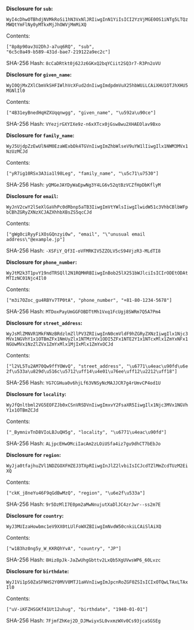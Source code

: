 __Disclosure for `sub`:__

```
WyI4cDhwOTBhdjNVMkRoSi1hN3VxNlJRIiwgInN1YiIsICI2YzVjMGE0OS1iNTg5LTQz
MWQtYmFlNy0yMTkxMjJhOWVjMmMiXQ
```

Contents:

```
["8p8p90av3U2DhJ-a7uq6RQ", "sub",
"6c5c0a49-b589-431d-bae7-219122a9ec2c"]
```

SHA-256 Hash: `8cCaDRtkt0j62Jz6GKxQ2bqYCiit2SQ3r7-R3Pn2oVU`

__Disclosure for `given_name`:__

```
WyI0QjMxZXlCbmVkSHFIWlhVcXFud2dnIiwgImdpdmVuX25hbWUiLCAiXHU1OTJhXHU5
MGNlIl0
```

Contents:

```
["4B31eyBnedHqHZXUqqnwgg", "given_name", "\u592a\u90ce"]
```

SHA-256 Hash: `VYezjrGXYIXe9z-n6xXTcx0jGsw8wu2XHAEOlav9Bxo`

__Disclosure for `family_name`:__

```
WyJ5UjdpZzEwUlN4M0EzaWExbDk4TGVnIiwgImZhbWlseV9uYW1lIiwgIlx1NWM3MVx1
NzUzMCJd
```

Contents:

```
["yR7ig10RSx3A3ia1l98Leg", "family_name", "\u5c71\u7530"]
```

SHA-256 Hash: `yQMGeJAYDyWaEpwNg3Y4LG6v52qtBzVCZfHpDbKflyM`

__Disclosure for `email`:__

```
WyJnV2cwY2lSeXlGaVhPc0dRbnp5aTB3IiwgImVtYWlsIiwgIlwidW51c3VhbCBlbWFp
bCBhZGRyZXNzXCJAZXhhbXBsZS5qcCJd
```

Contents:

```
["gWg0ciRyyFiXOsGQnzyi0w", "email", "\"unusual email
address\"@example.jp"]
```

SHA-256 Hash: `-XSFiY_Qf3I-oVFMRKIV5ZZOLV5cS94VjzR3-MLdTI8`

__Disclosure for `phone_number`:__

```
WyJtM2k3T1pvY19ndTRSQll2N1RQMHRBIiwgInBob25lX251bWJlciIsICIrODEtODAt
MTIzNC01Njc4Il0
```

Contents:

```
["m3i7OZoc_gu4RBYv7TP0tA", "phone_number", "+81-80-1234-5678"]
```

SHA-256 Hash: `MTDoxPayUmGGFOBDTtMh1Vxq1FcUgj8SWRm7Q5A7Pm4`

__Disclosure for `street_address`:__

```
WyJsMlZMNVR1MkFNNzBRdzlmZllPV3ZRIiwgInN0cmVldF9hZGRyZXNzIiwgIlx1Njc3
MVx1NGVhY1x1OTBmZFx1NmUyZlx1NTMzYVx1ODI5ZFx1NTE2Y1x1NTcxMlx1ZmYxNFx1
NGUwMVx1NzZlZVx1ZmYxMlx1MjIxMlx1ZmYxOCJd
```

Contents:

```
["l2VL5Tu2AM70Qw9ffYOWvQ", "street_address", "\u6771\u4eac\u90fd\u6e
2f\u533a\u829d\u516c\u5712\uff14\u4e01\u76ee\uff12\u2212\uff18"]
```

SHA-256 Hash: `YG7CGHua0v6hjLf63VNSyNcMAJJCR7g4rUmvCP4od1U`

__Disclosure for `locality`:__

```
WyJfQnltbml2VG5EOFZJb0xCSnVRSDVnIiwgImxvY2FsaXR5IiwgIlx1Njc3MVx1NGVh
Y1x1OTBmZCJd
```

Contents:

```
["_BymnivTnD8VIoLBJuQH5g", "locality", "\u6771\u4eac\u90fd"]
```

SHA-256 Hash: `ALjpcEHwOMciIacAm2zLOiUSfa4iz7gu9dhCT7bEbJo`

__Disclosure for `region`:__

```
WyJja0tfajhuZVl1NDZGOXFHZEJ3TXpRIiwgInJlZ2lvbiIsICJcdTZlMmZcdTUzM2Ei
XQ
```

Contents:

```
["ckK_j8neYu46F9qGdBwMzQ", "region", "\u6e2f\u533a"]
```

SHA-256 Hash: `9r5DzMlI7E0pm2aMwNnujutXaDlJC4zrJwr--ss2m7E`

__Disclosure for `country`:__

```
WyJ3MUIzaHowbmc1eV9XX0tLUlFoWXZBIiwgImNvdW50cnkiLCAiSlAiXQ
```

Contents:

```
["w1B3hz0ng5y_W_KKRQhYvA", "country", "JP"]
```

SHA-256 Hash: `8Hiz8pJk-JaZwUhgGbttv2LxQb5XgUVwsWP6_60Lvzc`

__Disclosure for `birthdate`:__

```
WyJ1Vi1pS0ZaSFNHS2Y0MVV0MTJ1aHVnIiwgImJpcnRoZGF0ZSIsICIxOTQwLTAxLTAx
Il0
```

Contents:

```
["uV-iKFZHSGKf41Ut12uhug", "birthdate", "1940-01-01"]
```

SHA-256 Hash: `7FjmfZhKej2D_DJMwiyxSL0vxmzWXv0Cs93jcaSGSEg`